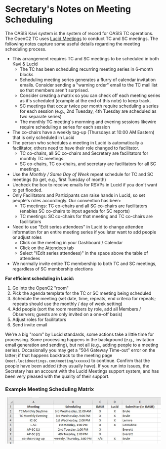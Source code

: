 # Secretary's Notes on Meeting Scheduling

The OASIS Kavi system is the system of record for
OASIS TC operations. The OpenC2 TC uses 
[Lucid Meetings](https://meet.lucidmeetings.com/) 
to conduct TC and SC meetings. The following notes 
capture some useful details regarding the meeting scheduling process. 

* This arrangement requires TC and SC meetings to be
  scheduled in both Kavi & Lucid
  * The TC has been scheduling recurring meeting series in 6-month blocks
  * Scheduling meeting series generates a flurry of calendar invitation emails. Consider sending a "warning order" email to the TC mail list so that members aren't surprised.
  * Consider creating a matrix so you can check off each meeting series as it's scheduled (example at the end of this note) to keep track.
  * SC meetings that occur twice per month require scheduling a series for each session (e.g., 2nd Tuesday, 4th Tuesday are scheduled as two separate series)
  * The monthly TC meeting's mornning and evening sessions likewire require scheduling a series for each session
* The co-chairs have a weekly tag-up (Thursdays at 10:00 AM
  Eastern) that is  only scheduled in Lucid
* The person who schedules a  meeting in Lucid is automatically a facilitator, others need to have their role changed to facilitator.
  * TC co-chairs, all SC co-chairs and Secretary are facilitators for monthly TC meetings.
  * SC co-chairs, TC co-chairs, and secretary are facilitators for all SC meetings.
* Use the _Monthly / Same Day of Week_ repeat schedule for TC and SC meetings (to get, e.g., first Tuesday of month)
* Uncheck the box to receive emails for RSVPs in Lucid if you don't want to get flooded.
* Only Facilitators and Participants can raise hands in Lucid, so set people's roles accordingly. Our convention has been:
  * TC meetings: TC co-chairs and all SC co-chairs are facilitators (enables SC co-chairs to input agenda for SC reports)
  * TC meetings: SC co-chairs for that meeting and TC co-chairs are facilitators
* Need to use "Edit series attendees" in Lucid to change attendee information for an entire meeting series if you later want to add people or adjust roles
  * Click on the meeting in your Dashboard / Calendar
  * Click on the Attendees tab
  * Select "(Edit series attendees)" in the space above the table of attendees
* We normally invite entire TC membership to both TC and SC meetings, regardless of SC membership elections


**For efficient scheduling in Lucid:**
1. Go into the OpenC2 "room"
1. Pick the agenda template for the TC or SC meeting being scheduled
1. Schedule the meeting (set date, time, repeats, end criteria for repeats; repeats should use the monthly / day of week setting)
1. Add people (sort the room members by role, add all Members / Observers; guests are only invited on a one-off basis)
1. Adjust roles for facilitators
1. Send invite email

We're a big "room" by Lucid standards, some actions take a
little time for processing. Some processing happens in the
background (e.g., invitation email generation and sending),
but not all (e.g., adding people to a meeting series).
Occasionally you may get a "504 Gateway Time-out" error on
the latter; if that happens backtrack to the meeting page
(`meet.lucidmeetings.com/meeting/xxxxxx`) to continue.
Confirm that the people have been added (they usually have).
If you run into issues, the Secretary has an account with
the Lucid Meetings support system, and has been very pleased
with the quality of their support. 

### Example Meeting Scheduling Matrix
![Example Scheduling Grid](/images/scheduling-grid.jpg)
